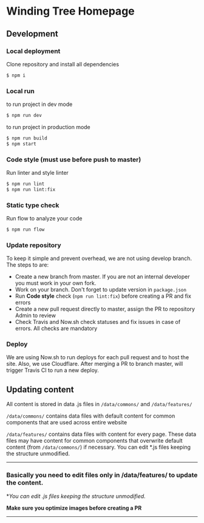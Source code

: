 # Winding Tree Homepage

## Development

### Local deployment

Clone repository and install all dependencies
```bash
$ npm i
```

### Local run

to run project in dev mode
```bash
$ npm run dev
```

to run project in production mode 
```bash
$ npm run build
$ npm start
```

### Code style (must use before push to master)

Run linter and style linter
```bash
$ npm run lint 
$ npm run lint:fix
```

### Static type check

Run flow to analyze your code
```bash
$ npm run flow
```

### Update repository
To keep it simple and prevent overhead, we are not using develop branch. 
The steps to are:
- Create a new branch from master. If you are not an internal developer you must work in your own fork.
- Work on your branch. Don't forget to update version in `package.json`
- Run **Code style** check (```npm run lint:fix```) before creating a PR and fix errors
- Create a new pull request directly to master, assign the PR to repository Admin to review
- Check Travis and Now.sh check statuses and fix issues in case of errors. All checks are mandatory

### Deploy

We are using Now.sh to run deploys for each pull request and to host the site. Also, we use Cloudflare.
After merging a PR to branch master, will trigger Travis CI to run a new deploy.


## Updating content

All content is stored in data .js files in ```/data/commons/``` and ```/data/features/```

```/data/commons/``` contains data files with default content for common components that are used across entire website

```/data/features/``` contains data files with content for every page. These data files may have content for common components that overwrite default content (from ```/data/commons/```) if necessary. You can edit *.js files keeping the structure unmodified.

______________________

### Basically you need to edit files only in **/data/features/** to update the content.
**You can edit *.js files keeping the structure unmodified.**

**Make sure you optimize images before creating a PR**
______________________